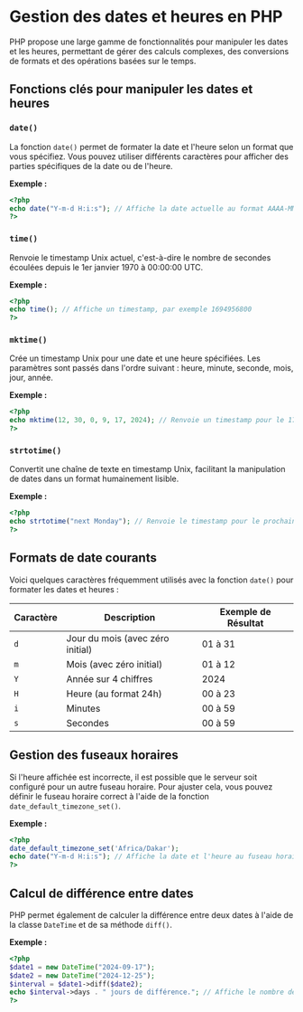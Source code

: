 # Gestion des dates et heures en PHP

PHP propose une large gamme de fonctionnalités pour manipuler les dates et les heures, permettant de gérer des calculs complexes, des conversions de formats et des opérations basées sur le temps.

## Fonctions clés pour manipuler les dates et heures

### `date()`

La fonction `date()` permet de formater la date et l'heure selon un format que vous spécifiez. Vous pouvez utiliser différents caractères pour afficher des parties spécifiques de la date ou de l'heure.

**Exemple :**

```php
<?php
echo date("Y-m-d H:i:s"); // Affiche la date actuelle au format AAAA-MM-JJ HH:MM:SS
?>
```

### `time()`

Renvoie le timestamp Unix actuel, c'est-à-dire le nombre de secondes écoulées depuis le 1er janvier 1970 à 00:00:00 UTC.

**Exemple :**

```php
<?php
echo time(); // Affiche un timestamp, par exemple 1694956800
?>
```

### `mktime()`

Crée un timestamp Unix pour une date et une heure spécifiées. Les paramètres sont passés dans l'ordre suivant : heure, minute, seconde, mois, jour, année.

**Exemple :**

```php
<?php
echo mktime(12, 30, 0, 9, 17, 2024); // Renvoie un timestamp pour le 17 septembre 2024 à 12:30:00
?>
```

### `strtotime()`

Convertit une chaîne de texte en timestamp Unix, facilitant la manipulation de dates dans un format humainement lisible.

**Exemple :**

```php
<?php
echo strtotime("next Monday"); // Renvoie le timestamp pour le prochain lundi
?>
```

## Formats de date courants

Voici quelques caractères fréquemment utilisés avec la fonction `date()` pour formater les dates et heures :

| Caractère | Description                        | Exemple de Résultat |
|-----------|------------------------------------|---------------------|
| `d`       | Jour du mois (avec zéro initial)   | 01 à 31             |
| `m`       | Mois (avec zéro initial)           | 01 à 12             |
| `Y`       | Année sur 4 chiffres               | 2024                |
| `H`       | Heure (au format 24h)              | 00 à 23             |
| `i`       | Minutes                            | 00 à 59             |
| `s`       | Secondes                           | 00 à 59             |

## Gestion des fuseaux horaires

Si l'heure affichée est incorrecte, il est possible que le serveur soit configuré pour un autre fuseau horaire. Pour ajuster cela, vous pouvez définir le fuseau horaire correct à l'aide de la fonction `date_default_timezone_set()`.

**Exemple :**

```php
<?php
date_default_timezone_set('Africa/Dakar');
echo date("Y-m-d H:i:s"); // Affiche la date et l'heure au fuseau horaire de Dakar
?>
```

## Calcul de différence entre dates

PHP permet également de calculer la différence entre deux dates à l'aide de la classe `DateTime` et de sa méthode `diff()`.

**Exemple :**

```php
<?php
$date1 = new DateTime("2024-09-17");
$date2 = new DateTime("2024-12-25");
$interval = $date1->diff($date2);
echo $interval->days . " jours de différence."; // Affiche le nombre de jours entre les deux dates
?>
```

